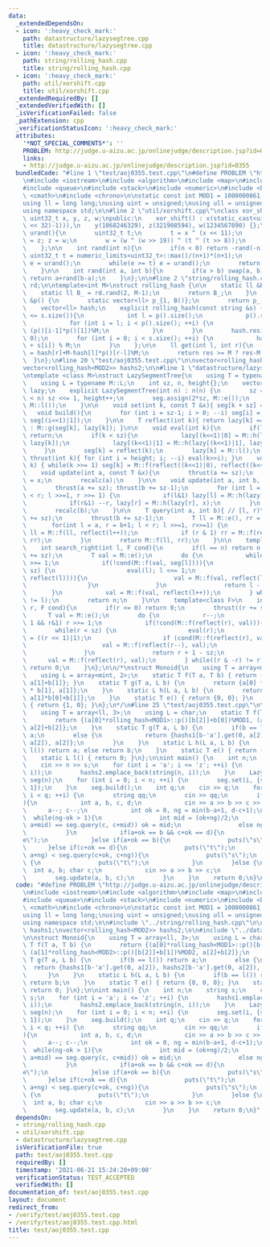 ```yaml
---
data:
  _extendedDependsOn:
  - icon: ':heavy_check_mark:'
    path: datastructure/lazysegtree.cpp
    title: datastructure/lazysegtree.cpp
  - icon: ':heavy_check_mark:'
    path: string/rolling_hash.cpp
    title: string/rolling_hash.cpp
  - icon: ':heavy_check_mark:'
    path: util/xorshift.cpp
    title: util/xorshift.cpp
  _extendedRequiredBy: []
  _extendedVerifiedWith: []
  _isVerificationFailed: false
  _pathExtension: cpp
  _verificationStatusIcon: ':heavy_check_mark:'
  attributes:
    '*NOT_SPECIAL_COMMENTS*': ''
    PROBLEM: http://judge.u-aizu.ac.jp/onlinejudge/description.jsp?id=0355
    links:
    - http://judge.u-aizu.ac.jp/onlinejudge/description.jsp?id=0355
  bundledCode: "#line 1 \"test/aoj0355.test.cpp\"\n#define PROBLEM \"http://judge.u-aizu.ac.jp/onlinejudge/description.jsp?id=0355\"\
    \n#include <iostream>\n#include <algorithm>\n#include <map>\n#include <set>\n\
    #include <queue>\n#include <stack>\n#include <numeric>\n#include <bitset>\n#include\
    \ <cmath>\n#include <chrono>\n\nstatic const int MOD1 = 1000000861, MOD2 = 1000000933;\n\
    using ll = long long;\nusing uint = unsigned;\nusing ull = unsigned long long;\n\
    using namespace std;\n\n#line 2 \"util/xorshift.cpp\"\nclass xor_shift {\n   \
    \ uint32_t x, y, z, w;\npublic:\n    xor_shift() : x(static_cast<uint32_t>((chrono::system_clock::now().time_since_epoch().count())&((1LL\
    \ << 32)-1))),\n    y(1068246329), z(321908594), w(1234567890) {};\n\n    uint32_t\
    \ urand(){\n        uint32_t t;\n        t = x ^ (x << 11);\n        x = y; y\
    \ = z; z = w;\n        w = (w ^ (w >> 19)) ^ (t ^ (t >> 8));\n        return w;\n\
    \    };\n\n    int rand(int n){\n        if(n < 0) return -rand(-n);\n       \
    \ uint32_t t = numeric_limits<uint32_t>::max()/(n+1)*(n+1);\n        uint32_t\
    \ e = urand();\n        while(e >= t) e = urand();\n        return static_cast<int>(e%(n+1));\n\
    \    }\n\n    int rand(int a, int b){\n        if(a > b) swap(a, b);\n       \
    \ return a+rand(b-a);\n    }\n};\n\n#line 2 \"string/rolling_hash.cpp\"\nxor_shift\
    \ rd;\n\ntemplate<int M>\nstruct rolling_hash {\n\n    static ll &B() {\n    \
    \    static ll B_ = rd.rand(2, M-1);\n        return B_;\n    }\n    static vector<ll>\
    \ &p() {\n        static vector<ll> p_{1, B()};\n        return p_;\n    }\n\n\
    \    vector<ll> hash;\n    explicit rolling_hash(const string &s) {\n        if(p().size()\
    \ <= s.size()){\n            int l = p().size();\n            p().resize(s.size()+1);\n\
    \            for (int i = l; i < p().size(); ++i) {\n                p()[i] =\
    \ (p()[i-1]*p()[1])%M;\n            }\n        }\n        hash.resize(s.size()+1,\
    \ 0);\n        for (int i = 0; i < s.size(); ++i) {\n            hash[i+1] = (hash[i]*B()\
    \ + s[i]) % M;\n        }\n    };\n\n    ll get(int l, int r){\n        ll res\
    \ = hash[r]+M-hash[l]*p()[r-l]%M;\n        return res >= M ? res-M : res;\n  \
    \  }\n};\n#line 20 \"test/aoj0355.test.cpp\"\n\nvector<rolling_hash<MOD1>> hashs1;\n\
    vector<rolling_hash<MOD2>> hashs2;\n\n#line 1 \"datastructure/lazysegtree.cpp\"\
    \ntemplate <class M>\nstruct LazySegmentTree{\n    using T = typename M::T;\n\
    \    using L = typename M::L;\n    int sz, n, height{};\n    vector<T> seg; vector<L>\
    \ lazy;\n    explicit LazySegmentTree(int n) : n(n) {\n        sz = 1; while(sz\
    \ < n) sz <<= 1, height++;\n        seg.assign(2*sz, M::e());\n        lazy.assign(2*sz,\
    \ M::l());\n    }\n\n    void set(int k, const T &x){ seg[k + sz] = x; }\n\n \
    \   void build(){\n        for (int i = sz-1; i > 0; --i) seg[i] = M::f(seg[i<<1],\
    \ seg[(i<<1)|1]);\n    }\n\n    T reflect(int k){ return lazy[k] == M::l() ? seg[k]\
    \ : M::g(seg[k], lazy[k]); }\n\n    void eval(int k){\n        if(lazy[k] == M::l())\
    \ return;\n        if(k < sz){\n            lazy[(k<<1)|0] = M::h(lazy[(k<<1)|0],\
    \ lazy[k]);\n            lazy[(k<<1)|1] = M::h(lazy[(k<<1)|1], lazy[k]);\n   \
    \     }\n        seg[k] = reflect(k);\n        lazy[k] = M::l();\n    }\n    void\
    \ thrust(int k){ for (int i = height; i; --i) eval(k>>i); }\n    void recalc(int\
    \ k) { while(k >>= 1) seg[k] = M::f(reflect((k<<1)|0), reflect((k<<1)|1));}\n\n\
    \    void update(int a, const T &x){\n        thrust(a += sz);\n        seg[a]\
    \ = x;\n        recalc(a);\n    }\n\n    void update(int a, int b, const L &x){\n\
    \        thrust(a += sz); thrust(b += sz-1);\n        for (int l = a, r = b+1;l\
    \ < r; l >>=1, r >>= 1) {\n            if(l&1) lazy[l] = M::h(lazy[l], x), l++;\n\
    \            if(r&1) --r, lazy[r] = M::h(lazy[r], x);\n        }\n        recalc(a);\n\
    \        recalc(b);\n    }\n\n    T query(int a, int b){ // [l, r)\n        thrust(a\
    \ += sz);\n        thrust(b += sz-1);\n        T ll = M::e(), rr = M::e();\n \
    \       for(int l = a, r = b+1; l < r; l >>=1, r>>=1) {\n            if (l & 1)\
    \ ll = M::f(ll, reflect(l++));\n            if (r & 1) rr = M::f(reflect(--r),\
    \ rr);\n        }\n        return M::f(ll, rr);\n    }\n\n    template<class F>\n\
    \    int search_right(int l, F cond){\n        if(l == n) return n;\n        thrust(l\
    \ += sz);\n        T val = M::e();\n        do {\n            while(!(l&1)) l\
    \ >>= 1;\n            if(!cond(M::f(val, seg[l]))){\n                while(l <\
    \ sz) {\n                    eval(l); l <<= 1;\n                    if (cond(M::f(val,\
    \ reflect(l)))){\n                        val = M::f(val, reflect(l++));\n   \
    \                 }\n                }\n                return l - sz;\n     \
    \       }\n            val = M::f(val, reflect(l++));\n        } while((l & -l)\
    \ != l);\n        return n;\n    }\n\n    template<class F>\n    int search_left(int\
    \ r, F cond){\n        if(r <= 0) return 0;\n        thrust((r += sz)-1);\n  \
    \      T val = M::e();\n        do {\n            r--;\n            while(r >\
    \ 1 && r&1) r >>= 1;\n            if(!cond(M::f(reflect(r), val))){\n        \
    \        while(r < sz) {\n                    eval(r);\n                    r\
    \ = ((r << 1)|1);\n                    if (cond(M::f(reflect(r), val))){\n   \
    \                     val = M::f(reflect(r--), val);\n                    }\n\
    \                }\n                return r + 1 - sz;\n            }\n      \
    \      val = M::f(reflect(r), val);\n        } while((r & -r) != r);\n       \
    \ return 0;\n    }\n};\n\n/*\nstruct Monoid{\n    using T = array<mint, 2>;\n\
    \    using L = array<mint, 2>;\n    static T f(T a, T b) { return {a[0]+b[0],\
    \ a[1]+b[1]}; }\n    static T g(T a, L b) {\n        return {a[0] * b[0] + a[1]\
    \ * b[1], a[1]};\n    }\n    static L h(L a, L b) {\n        return {a[0]*b[0],\
    \ a[1]*b[0]+b[1]};\n    }\n    static T e() { return {0, 0}; }\n    static L l()\
    \ { return {1, 0}; }\n};\n*/\n#line 25 \"test/aoj0355.test.cpp\"\n\nstruct Monoid{\n\
    \    using T = array<ll, 3>;\n    using L = char;\n    static T f(T a, T b) {\n\
    \        return {(a[0]*rolling_hash<MOD1>::p()[b[2]]+b[0])%MOD1, (a[1]*rolling_hash<MOD2>::p()[b[2]]+b[1])%MOD2,\
    \ a[2]+b[2]};\n    }\n    static T g(T a, L b) {\n        if(b == l()) return\
    \ a;\n        else {\n            return {hashs1[b-'a'].get(0, a[2]), hashs2[b-'a'].get(0,\
    \ a[2]), a[2]};\n        }\n    }\n    static L h(L a, L b) {\n        if(b ==\
    \ l()) return a; else return b;\n    }\n    static T e() { return {0, 0, 0}; }\n\
    \    static L l() { return 0; }\n};\n\nint main() {\n    int n;\n    string s;\n\
    \    cin >> n >> s;\n    for (int i = 'a'; i <= 'z'; ++i) {\n        hashs1.emplace_back(string(n,\
    \ i));\n        hashs2.emplace_back(string(n, i));\n    }\n    LazySegmentTree<Monoid>\
    \ seg(n);\n    for (int i = 0; i < n; ++i) {\n        seg.set(i, {s[i], s[i],\
    \ 1});\n    }\n    seg.build();\n    int q;\n    cin >> q;\n    for (int i = 0;\
    \ i < q; ++i) {\n        string qq;\n        cin >> qq;\n        if(qq == \"comp\"\
    ){\n            int a, b, c, d;\n            cin >> a >> b >> c >> d;\n      \
    \      a--; c--;\n            int ok = 0, ng = min(b-a+1, d-c+1);\n          \
    \  while(ng-ok > 1){\n                int mid = (ok+ng)/2;\n                if(seg.query(a,\
    \ a+mid) == seg.query(c, c+mid)) ok = mid;\n                else ng = mid;\n \
    \           }\n            if(a+ok == b && c+ok == d){\n                puts(\"\
    e\");\n            }else if(a+ok == b){\n                puts(\"s\");\n      \
    \      }else if(c+ok == d){\n                puts(\"t\");\n            }else if(seg.query(a+ok,\
    \ a+ng) < seg.query(c+ok, c+ng)){\n                puts(\"s\");\n            }else\
    \ {\n                puts(\"t\");\n            }\n        }else {\n          \
    \  int a, b; char c;\n            cin >> a >> b >> c;\n            a--;\n    \
    \        seg.update(a, b, c);\n        }\n    }\n    return 0;\n}\n"
  code: "#define PROBLEM \"http://judge.u-aizu.ac.jp/onlinejudge/description.jsp?id=0355\"\
    \n#include <iostream>\n#include <algorithm>\n#include <map>\n#include <set>\n\
    #include <queue>\n#include <stack>\n#include <numeric>\n#include <bitset>\n#include\
    \ <cmath>\n#include <chrono>\n\nstatic const int MOD1 = 1000000861, MOD2 = 1000000933;\n\
    using ll = long long;\nusing uint = unsigned;\nusing ull = unsigned long long;\n\
    using namespace std;\n\n#include \"../string/rolling_hash.cpp\"\n\nvector<rolling_hash<MOD1>>\
    \ hashs1;\nvector<rolling_hash<MOD2>> hashs2;\n\n#include \"../datastructure/lazysegtree.cpp\"\
    \n\nstruct Monoid{\n    using T = array<ll, 3>;\n    using L = char;\n    static\
    \ T f(T a, T b) {\n        return {(a[0]*rolling_hash<MOD1>::p()[b[2]]+b[0])%MOD1,\
    \ (a[1]*rolling_hash<MOD2>::p()[b[2]]+b[1])%MOD2, a[2]+b[2]};\n    }\n    static\
    \ T g(T a, L b) {\n        if(b == l()) return a;\n        else {\n          \
    \  return {hashs1[b-'a'].get(0, a[2]), hashs2[b-'a'].get(0, a[2]), a[2]};\n  \
    \      }\n    }\n    static L h(L a, L b) {\n        if(b == l()) return a; else\
    \ return b;\n    }\n    static T e() { return {0, 0, 0}; }\n    static L l() {\
    \ return 0; }\n};\n\nint main() {\n    int n;\n    string s;\n    cin >> n >>\
    \ s;\n    for (int i = 'a'; i <= 'z'; ++i) {\n        hashs1.emplace_back(string(n,\
    \ i));\n        hashs2.emplace_back(string(n, i));\n    }\n    LazySegmentTree<Monoid>\
    \ seg(n);\n    for (int i = 0; i < n; ++i) {\n        seg.set(i, {s[i], s[i],\
    \ 1});\n    }\n    seg.build();\n    int q;\n    cin >> q;\n    for (int i = 0;\
    \ i < q; ++i) {\n        string qq;\n        cin >> qq;\n        if(qq == \"comp\"\
    ){\n            int a, b, c, d;\n            cin >> a >> b >> c >> d;\n      \
    \      a--; c--;\n            int ok = 0, ng = min(b-a+1, d-c+1);\n          \
    \  while(ng-ok > 1){\n                int mid = (ok+ng)/2;\n                if(seg.query(a,\
    \ a+mid) == seg.query(c, c+mid)) ok = mid;\n                else ng = mid;\n \
    \           }\n            if(a+ok == b && c+ok == d){\n                puts(\"\
    e\");\n            }else if(a+ok == b){\n                puts(\"s\");\n      \
    \      }else if(c+ok == d){\n                puts(\"t\");\n            }else if(seg.query(a+ok,\
    \ a+ng) < seg.query(c+ok, c+ng)){\n                puts(\"s\");\n            }else\
    \ {\n                puts(\"t\");\n            }\n        }else {\n          \
    \  int a, b; char c;\n            cin >> a >> b >> c;\n            a--;\n    \
    \        seg.update(a, b, c);\n        }\n    }\n    return 0;\n}"
  dependsOn:
  - string/rolling_hash.cpp
  - util/xorshift.cpp
  - datastructure/lazysegtree.cpp
  isVerificationFile: true
  path: test/aoj0355.test.cpp
  requiredBy: []
  timestamp: '2021-06-21 15:24:20+09:00'
  verificationStatus: TEST_ACCEPTED
  verifiedWith: []
documentation_of: test/aoj0355.test.cpp
layout: document
redirect_from:
- /verify/test/aoj0355.test.cpp
- /verify/test/aoj0355.test.cpp.html
title: test/aoj0355.test.cpp
---
```

